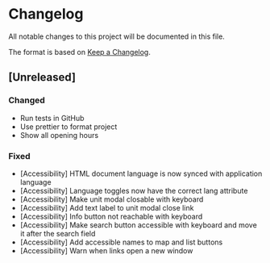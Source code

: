 # Changelog

All notable changes to this project will be documented in this file.

The format is based on [Keep a Changelog](https://keepachangelog.com/en/1.0.0/).

## [Unreleased]

### Changed

-   Run tests in GitHub
-   Use prettier to format project
-   Show all opening hours

### Fixed

-   [Accessibility] HTML document language is now synced with application language
-   [Accessibility] Language toggles now have the correct lang attribute
-   [Accessibility] Make unit modal closable with keyboard
-   [Accessibility] Add text label to unit modal close link
-   [Accessibility] Info button not reachable with keyboard
-   [Accessibility] Make search button accessible with keyboard and move it after the search field
-   [Accessibility] Add accessible names to map and list buttons
-   [Accessibility] Warn when links open a new window
